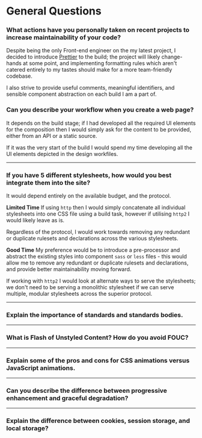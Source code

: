 # General Questions

### What actions have you personally taken on recent projects to increase maintainability of your code?
Despite being the only Front-end engineer on the my latest project, I decided to introduce [Prettier](https://prettier.io/) to the build; the project will likely change-hands at some point, and implementing formatting rules which aren't catered entirely to my tastes should make for a more team-friendly codebase.

I also strive to provide useful comments, meaningful identifiers, and sensible component abstraction on each build I am a part of.

### Can you describe your workflow when you create a web page?
It depends on the build stage; if I had developed all the required UI elements for the composition then I would simply ask for the content to be provided, either from an API or a static source. 

If it was the very start of the build I would spend my time developing all the UI elements depicted in the design workfiles.

---
### If you have 5 different stylesheets, how would you best integrate them into the site?
It would depend entirely on the available budget, and the protocol.

__Limited Time__
If using `http` then I would simply concatenate all individual stylesheets into one CSS file using a build task, however if utilising `http2` I would likely leave as is. 

Regardless of the protocol, I would work towards removing any redundant or duplicate rulesets and declarations across the various stylesheets.


__Good Time__
My preference would be to introduce a pre-processor and abstract the existing styles into component `sass` or `less` files - this would allow me to remove any redundant or duplicate rulesets and declarations, and provide better maintainability moving forward.

If working with `http2` I would look at alternate ways to serve the stylesheets; we don't need to be serving a monolithic stylesheet if we can serve multiple, modular stylesheets across the superior protocol.

---
### Explain the importance of standards and standards bodies.
---
### What is Flash of Unstyled Content? How do you avoid FOUC?
---
### Explain some of the pros and cons for CSS animations versus JavaScript animations.
---
### Can you describe the difference between progressive enhancement and graceful degradation?
---
### Explain the difference between cookies, session storage, and local storage?
